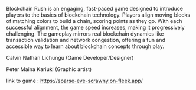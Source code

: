 Blockchain Rush is an engaging, fast-paced game designed to introduce players to the basics of blockchain technology. 
Players align moving blocks of matching colors to build a chain, scoring points as they go. With each successful
alignment, the game speed increases, making it progressively challenging. The gameplay mirrors real blockchain dynamics
like transaction validation and network congestion, offering a fun and accessible way to learn about blockchain concepts through play.


Calvin Nathan Lichungu (Game Developer/Designer)


Peter Maina Kariuki (Graphic artist)


link to game : https://sparse-eve-scrawny.on-fleek.app/

